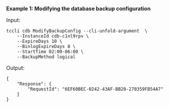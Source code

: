 **Example 1: Modifying the database backup configuration**



Input: 

```
tccli cdb ModifyBackupConfig --cli-unfold-argument  \
    --InstanceId cdb-c1nl9rpv \
    --ExpireDays 10 \
    --BinlogExpireDays 8 \
    --StartTime 02:00-06:00 \
    --BackupMethod logical
```

Output: 
```
{
    "Response": {
        "RequestId": "6EF60BEC-0242-43AF-BB20-270359FB54A7"
    }
}
```

